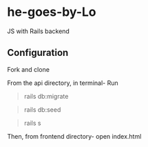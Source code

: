 # he-goes-by-Lo
JS with Rails backend 
## Configuration 
Fork and clone 

From the api directory, in terminal- Run 

> rails db:migrate 

> rails db:seed 

> rails s 

Then, from frontend directory- open index.html 
 

